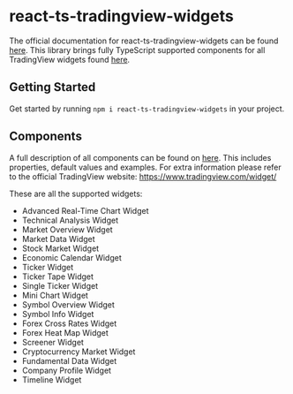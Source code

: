 # react-ts-tradingview-widgets

The official documentation for react-ts-tradingview-widgets can be found [here](https://jorrinkievit.github.io/react-ts-tradingview-widgets/). This library brings fully TypeScript supported components for all TradingView widgets found [here](https://www.tradingview.com/widget/).

## Getting Started

Get started by running `npm i react-ts-tradingview-widgets` in your project.

## Components

A full description of all components can be found on [here](https://jorrinkievit.github.io/react-ts-tradingview-widgets/). This includes properties, default values and examples. For extra information please refer to the official TradingView website: https://www.tradingview.com/widget/

These are all the supported widgets:

- Advanced Real-Time Chart Widget
- Technical Analysis Widget
- Market Overview Widget
- Market Data Widget
- Stock Market Widget
- Economic Calendar Widget
- Ticker Widget
- Ticker Tape Widget
- Single Ticker Widget
- Mini Chart Widget
- Symbol Overview Widget
- Symbol Info Widget
- Forex Cross Rates Widget
- Forex Heat Map Widget
- Screener Widget
- Cryptocurrency Market Widget
- Fundamental Data Widget
- Company Profile Widget
- Timeline Widget
